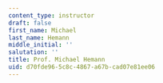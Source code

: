```yaml
---
content_type: instructor
draft: false
first_name: Michael
last_name: Hemann
middle_initial: ''
salutation: ''
title: Prof. Michael Hemann
uid: d70fde96-5c8c-4867-a67b-cad07e81ee06
---
```

